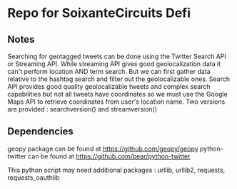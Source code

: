 Repo for SoixanteCircuits Defi
===
Notes
-----
Searching for geotagged tweets can be done using the Twitter Search API or Streaming API.
While streaming API gives good geolocalization data it can't perform location AND term search.
But we can first gather data relative to the hashtag search and filter out the geolocalizable ones.
Search API provides good quality geolocalizable tweets and complex search capabilities but not all
tweets have coordinates so we must use the Google Maps API to retrieve coordinates from user's location name.
Two versions are provided : searchversion() and streamversion()


Dependencies
------------
geopy package can be found at https://github.com/geopy/geopy
python-twitter can be found at https://github.com/bear/python-twitter

This python script may need additional packages :
urllib, urllib2, requests, requests_oauthlib